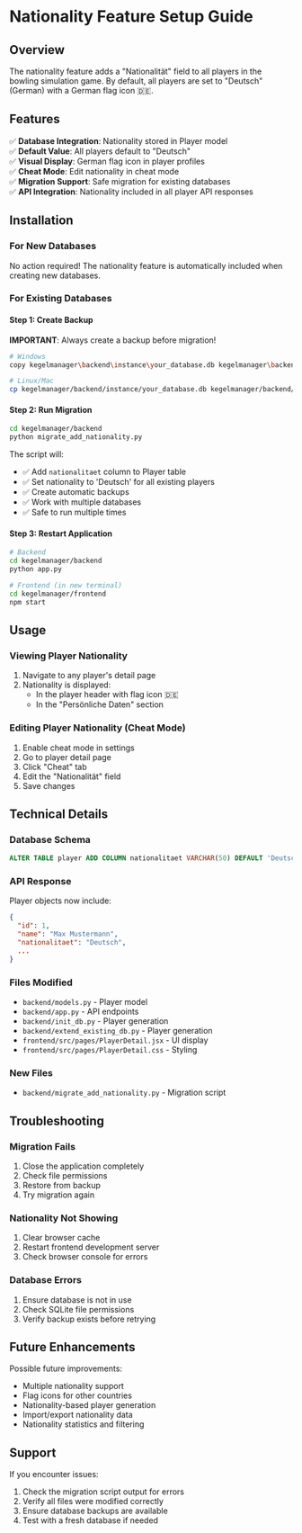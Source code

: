 # Nationality Feature Setup Guide

## Overview

The nationality feature adds a "Nationalität" field to all players in the bowling simulation game. By default, all players are set to "Deutsch" (German) with a German flag icon 🇩🇪.

## Features

✅ **Database Integration**: Nationality stored in Player model  
✅ **Default Value**: All players default to "Deutsch"  
✅ **Visual Display**: German flag icon in player profiles  
✅ **Cheat Mode**: Edit nationality in cheat mode  
✅ **Migration Support**: Safe migration for existing databases  
✅ **API Integration**: Nationality included in all player API responses  

## Installation

### For New Databases
No action required! The nationality feature is automatically included when creating new databases.

### For Existing Databases

#### Step 1: Create Backup
**IMPORTANT**: Always create a backup before migration!

```bash
# Windows
copy kegelmanager\backend\instance\your_database.db kegelmanager\backend\instance\your_database_backup.db

# Linux/Mac
cp kegelmanager/backend/instance/your_database.db kegelmanager/backend/instance/your_database_backup.db
```

#### Step 2: Run Migration
```bash
cd kegelmanager/backend
python migrate_add_nationality.py
```

The script will:
- ✅ Add `nationalitaet` column to Player table
- ✅ Set nationality to 'Deutsch' for all existing players
- ✅ Create automatic backups
- ✅ Work with multiple databases
- ✅ Safe to run multiple times

#### Step 3: Restart Application
```bash
# Backend
cd kegelmanager/backend
python app.py

# Frontend (in new terminal)
cd kegelmanager/frontend
npm start
```

## Usage

### Viewing Player Nationality
1. Navigate to any player's detail page
2. Nationality is displayed:
   - In the player header with flag icon 🇩🇪
   - In the "Persönliche Daten" section

### Editing Player Nationality (Cheat Mode)
1. Enable cheat mode in settings
2. Go to player detail page
3. Click "Cheat" tab
4. Edit the "Nationalität" field
5. Save changes

## Technical Details

### Database Schema
```sql
ALTER TABLE player ADD COLUMN nationalitaet VARCHAR(50) DEFAULT 'Deutsch' NOT NULL;
```

### API Response
Player objects now include:
```json
{
  "id": 1,
  "name": "Max Mustermann",
  "nationalitaet": "Deutsch",
  ...
}
```

### Files Modified
- `backend/models.py` - Player model
- `backend/app.py` - API endpoints
- `backend/init_db.py` - Player generation
- `backend/extend_existing_db.py` - Player generation
- `frontend/src/pages/PlayerDetail.jsx` - UI display
- `frontend/src/pages/PlayerDetail.css` - Styling

### New Files
- `backend/migrate_add_nationality.py` - Migration script

## Troubleshooting

### Migration Fails
1. Close the application completely
2. Check file permissions
3. Restore from backup
4. Try migration again

### Nationality Not Showing
1. Clear browser cache
2. Restart frontend development server
3. Check browser console for errors

### Database Errors
1. Ensure database is not in use
2. Check SQLite file permissions
3. Verify backup exists before retrying

## Future Enhancements

Possible future improvements:
- Multiple nationality support
- Flag icons for other countries
- Nationality-based player generation
- Import/export nationality data
- Nationality statistics and filtering

## Support

If you encounter issues:
1. Check the migration script output for errors
2. Verify all files were modified correctly
3. Ensure database backups are available
4. Test with a fresh database if needed
